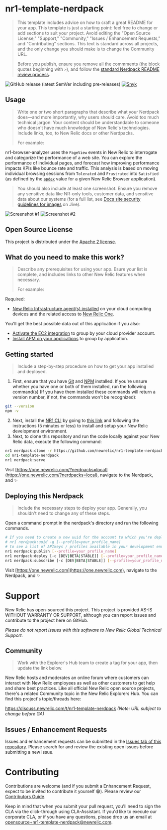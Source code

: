 # nr1-template-nerdpack

> This template includes advice on how to craft a great README for your app. This template is just a starting point: feel free to change or add sections to suit your project. Avoid editing the "Open Source License," "Support," "Community," "Issues / Enhancement Requests," and "Contributing" sections. This text is standard across all projects, and the only change you should make is to change the Community URL. 
> 
> Before you publish, ensure you remove all the commments (the block quotes beginning with `>`), and follow the [standard Nerdpack README review process](https://docs.google.com/document/d/1xUg1NnNJriC0mrUE1hqcHcs5dqzyLoSYE25qjwBaWQE/edit). 

![GitHub release (latest SemVer including pre-releases)](https://img.shields.io/github/v/release/newrelic/nr1-template-nerdpack?include_prereleases&sort=semver) [![Snyk](https://snyk.io/test/github/newrelic/nr1-template-nerdpack/badge.svg)](https://snyk.io/test/github/newrelic/nr1-template-nerdpack)

## Usage

> Write one or two short paragraphs that describe what your Nerdpack does—and more importantly, why users should care. Avoid too much technical jargon: Your content should be understandable to someone who doesn't have much knowledge of New Relic's technologies. Include links, too, to New Relic docs or other Nerdpacks. 
> 
> For example:

nr1-browser-analyzer uses the `PageView` events in New Relic to interrogate and categorize the performance of a web site. You can explore the performance of individual pages, and forecast how improving performance impacts KPIs like bounce rate and traffic. This analysis is based on moving individual browsing sessions from `Tolerated` and `Frustrated` into `Satisfied` (as defined by the [`apdex`](https://docs.newrelic.com/docs/apm/new-relic-apm/apdex/apdex-measure-user-satisfaction) value for a given New Relic Browser application).

> You should also include at least one screenshot. Ensure you remove any sensitive data like NR-only tools, customer data, and sensitive data about our systems (for a full list, see [Docs site security guidelines for images](https://newrelic.jiveon.com/docs/DOC-8362) on Jive).

![Screenshot #1](screenshots/screenshot_01.png)
![Screenshot #2](screenshots/screenshot_02.png)

## Open Source License

This project is distributed under the [Apache 2 license](LICENSE).

## What do you need to make this work?

> Describe any prerequisites for using your app. Esure your list is complete, and includes links to other New Relic features when necessary. 
> 
> For example:

Required:

- [New Relic Infrastructure agent(s) installed](https://docs.newrelic.com/docs/agents/manage-apm-agents/installation/install-agent#infra-install) on your cloud computing devices and the related access to [New Relic One](https://newrelic.com/platform).

You'll get the best possible data out of this application if you also:

- [Activate the EC2 integration](https://docs.newrelic.com/docs/integrations/amazon-integrations/get-started/connect-aws-infrastructure) to group by your cloud provider account.
- [Install APM on your applications](https://docs.newrelic.com/docs/agents/manage-apm-agents/installation/install-agent#apm-install) to group by application.

## Getting started

> Include a step-by-step procedure on how to get your app installed and deployed. 

1. First, ensure that you have [Git](https://git-scm.com/book/en/v2/Getting-Started-Installing-Git) and [NPM](https://www.npmjs.com/get-npm) installed. If you're unsure whether you have one or both of them installed, run the following command(s) (If you have them installed these commands will return a version number, if not, the commands won't be recognized):

```bash
git --version
npm -v
```
2. Next, install the [NR1 CLI](https://one.newrelic.com/launcher/developer-center.launcher) by going to [this link](https://one.newrelic.com/launcher/developer-center.launcher) and following the instructions (5 minutes or less) to install and setup your New Relic development environment.
3. Next, to clone this repository and run the code locally against your New Relic data, execute the following command:

```bash
nr1 nerdpack:clone -r https://github.com/newrelic/nr1-template-nerdpack.git
cd nr1-template-nerdpack
nr1 nerdpack:serve
```

Visit [https://one.newrelic.com/?nerdpacks=local](https://one.newrelic.com/?nerdpacks=local), navigate to the Nerdpack, and :sparkles:

## Deploying this Nerdpack

> Include the necessary steps to deploy your app. Generally, you shouldn't need to change any of these steps. 

Open a command prompt in the nerdpack's directory and run the following commands.

```bash
# If you need to create a new uuid for the account to which you're deploying this Nerdpack, use the following
# nr1 nerdpack:uuid -g [--profile=your_profile_name]
# to see a list of APIkeys / profiles available in your development environment, run nr1 credentials:list
nr1 nerdpack:publish [--profile=your_profile_name]
nr1 nerdpack:deploy [-c [DEV|BETA|STABLE]] [--profile=your_profile_name]
nr1 nerdpack:subscribe [-c [DEV|BETA|STABLE]] [--profile=your_profile_name]
```

Visit [https://one.newrelic.com](https://one.newrelic.com), navigate to the Nerdpack, and :sparkles:

# Support

New Relic has open-sourced this project. This project is provided AS-IS WITHOUT WARRANTY OR SUPPORT, although you can report issues and contribute to the project here on GitHub.

_Please do not report issues with this software to New Relic Global Technical Support._

## Community

> Work with the Explorer's Hub team to create a tag for your app, then update the link below.

New Relic hosts and moderates an online forum where customers can interact with New Relic employees as well as other customers to get help and share best practices. Like all official New Relic open source projects, there's a related Community topic in the New Relic Explorers Hub. You can find this project's topic/threads here:

https://discuss.newrelic.com/t/nr1-template-nerdpack
*(Note: URL subject to change before GA)*

## Issues / Enhancement Requests

Issues and enhancement requests can be submitted in the [Issues tab of this repository](../../issues). Please search for and review the existing open issues before submitting a new issue.

# Contributing

Contributions are welcome (and if you submit a Enhancement Request, expect to be invited to contribute it yourself :grin:). Please review our [Contributors Guide](CONTRIBUTING.md).

Keep in mind that when you submit your pull request, you'll need to sign the CLA via the click-through using CLA-Assistant. If you'd like to execute our corporate CLA, or if you have any questions, please drop us an email at opensource+nr1-template-nerdpack@newrelic.com.
